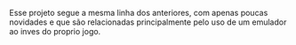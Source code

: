 Esse projeto segue a mesma linha dos anteriores, com apenas poucas novidades e que são relacionadas principalmente pelo uso de um emulador ao inves do proprio jogo.